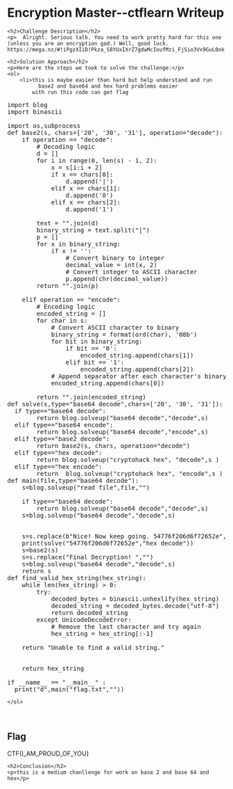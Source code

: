  

<!DOCTYPE html>
<html>
 
<body>
    <h1>Encryption Master--ctflearn  Writeup </h1>

    <h2>Challenge Description</h2>
    <p>  Alright. Serious talk. You need to work pretty hard for this one (unless you are an encryption god.) Well, good luck. https://mega.nz/#!iPgzXIiD!Pkza_S8YUxIXrZ7gdwMcIoufMzi_FjSio3Vx9GuL0ok
</p>

    <h2>Solution Approach</h2>
    <p>Here are the steps we took to solve the challenge:</p>
    <ol> 
        <li>this is maybe easier than hard but help understand and run 
              base2 and base64 and hex hard problems easier 
            with run this code can get flag                               

<pre>
import blog
import binascii

import os,subprocess
def base2(s, chars=['20', '30', '31'], operation="decode"):
    if operation == "decode":
        # Decoding logic
        d = []
        for i in range(0, len(s) - 1, 2):
            x = s[i:i + 2]
            if x == chars[0]:
                d.append('|')
            elif x == chars[1]:
                d.append('0')
            elif x == chars[2]:
                d.append('1')

        text = "".join(d)
        binary_string = text.split("|")
        p = []
        for x in binary_string:
            if x != '':
                # Convert binary to integer
                decimal_value = int(x, 2)
                # Convert integer to ASCII character
                p.append(chr(decimal_value))
        return "".join(p)

    elif operation == "encode":
        # Encoding logic
        encoded_string = []
        for char in s:
            # Convert ASCII character to binary
            binary_string = format(ord(char), '08b')
            for bit in binary_string:
                if bit == '0':
                    encoded_string.append(chars[1])
                elif bit == '1':
                    encoded_string.append(chars[2])
            # Append separator after each character's binary representation
            encoded_string.append(chars[0])

        return "".join(encoded_string)
def solve(s,type="base64 decode",chars=['20', '30', '31']):
  if type=="base64 decode":
        return blog.solveup("base64 decode","decode",s)  
  elif type=="base64 encode":
        return blog.solveup("base64 decode","encode",s)  
  elif type=="base2 decode":
        return base2(s, chars, operation="decode")
  elif type=="hex decode":
        return blog.solveup("cryptohack hex", "decode",s )
  elif type=="hex encode":
        return  blog.solveup("cryptohack hex", "encode",s )
def main(file,type="base64 decode"):
    s=blog.solveup("read file",file,"")
    
    if type=="base64 decode":
        return blog.solveup("base64 decode","decode",s)      
    s=blog.solveup("base64 decode","decode",s)

               
    s=s.replace(b"Nice! Now keep going. 54776f206d6f72652e",b"").decode()
    print(solve("54776f206d6f72652e","hex decode"))
    s=base2(s)   
    s=s.replace("Final Decryption! ","")
    s=blog.solveup("base64 decode","decode",s)
    return s
def find_valid_hex_string(hex_string):
    while len(hex_string) > 0:
        try:
            decoded_bytes = binascii.unhexlify(hex_string)
            decoded_string = decoded_bytes.decode("utf-8")
            return decoded_string
        except UnicodeDecodeError:
            # Remove the last character and try again
            hex_string = hex_string[:-1]

    return "Unable to find a valid string."
 

    return hex_string      

if __name__ == "__main__" :
  print("d",main("flag.txt",""))
</pre>
    </ol>
<br>
    <h2>Flag</h2>
    <p class="flag">CTF{I_AM_PROUD_OF_YOU}
</p>

    <h2>Conclusion</h2>
    <p>this is a medium chanllenge for work on base 2 and base 64 and hex</p>

</body>
</html>
